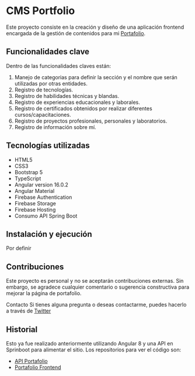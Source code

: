 # CMS Portfolio
Este proyecto consiste en la creación y diseño de una aplicación frontend encargada de la gestión de contenidos para mi [Portafolio](https://www.cristian-ortega.com/).

## Funcionalidades clave
Dentro de las funcionalidades claves están:
1. Manejo de categorias para definir la sección y el nombre que serán utilizadas por otras entidades.
2. Registro de tecnologías.
3. Registro de habilidades técnicas y blandas.
4. Registro de experiencias educacionales y laborales.
5. Registro de certificados obtenidos por realizar diferentes cursos/capacitaciones.
6. Registro de proyectos profesionales, personales y laboratorios.
7. Registro de información sobre mí.

## Tecnologías utilizadas

- HTML5
- CSS3
- Bootstrap 5
- TypeScript
- Angular version 16.0.2 
- Angular Material
- Firebase Authentication
- Firebase Storage
- Firebase Hosting
- Consumo API Spring Boot

## Instalación y ejecución
Por definir

## Contribuciones
Este proyecto es personal y no se aceptarán contribuciones externas. Sin embargo, se agradece cualquier comentario o sugerencia constructiva para mejorar la página de portafolio.

Contacto
Si tienes alguna pregunta o deseas contactarme, puedes hacerlo a través de [Twitter](https://twitter.com/crisortegamu)

## Historial
Esto ya fue realizado anteriormente utilizando Angular 8 y una API en Sprinboot para alimentar el sitio. Los repositorios para ver el código son:
- [API Portafolio](https://github.com/crisortegamunoz/first-portfolio-api)
- [Portafolio Frontend](https://github.com/crisortegamunoz/fisrt-portoflio-angular)

